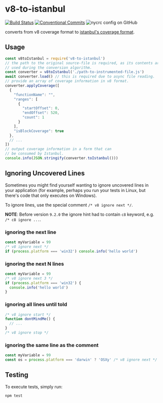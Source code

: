 # v8-to-istanbul

[![Build Status](https://img.shields.io/github/actions/workflow/status/istanbuljs/v8-to-istanbul/ci.yaml?branch=master)](https://github.com/istanbuljs/v8-to-istanbul/actions)
[![Conventional Commits](https://img.shields.io/badge/Conventional%20Commits-1.0.0-yellow.svg)](https://conventionalcommits.org)
![nycrc config on GitHub](https://img.shields.io/nycrc/istanbuljs/v8-to-istanbul)

converts from v8 coverage format to [istanbul's coverage format](https://github.com/gotwarlost/istanbul/blob/master/coverage.json.md).

## Usage

```js
const v8toIstanbul = require('v8-to-istanbul')
// the path to the original source-file is required, as its contents are
// used during the conversion algorithm.
const converter = v8toIstanbul('./path-to-instrumented-file.js')
await converter.load() // this is required due to async file reading.
// provide an array of coverage information in v8 format.
converter.applyCoverage([
  {
    "functionName": "",
    "ranges": [
      {
        "startOffset": 0,
        "endOffset": 520,
        "count": 1
      }
    ],
    "isBlockCoverage": true
  },
  // ...
])
// output coverage information in a form that can
// be consumed by Istanbul.
console.info(JSON.stringify(converter.toIstanbul()))
```

## Ignoring Uncovered Lines

Sometimes you might find yourself wanting to ignore uncovered lines
in your application (for example, perhaps you run your tests in Linux, but
there's code that only executes on Windows).

To ignore lines, use the special comment `/* v8 ignore next */`.

**NOTE**: Before version `9.2.0` the ignore hint had to contain `c8` keyword, e.g. `/* c8 ignore ...`.

### ignoring the next line

```js
const myVariable = 99
/* v8 ignore next */
if (process.platform === 'win32') console.info('hello world')
```

### ignoring the next N lines

```js
const myVariable = 99
/* v8 ignore next 3 */
if (process.platform === 'win32') {
  console.info('hello world')
}
```

### ignoring all lines until told

```js
/* v8 ignore start */
function dontMindMe() {
  // ...
}
/* v8 ignore stop */
```

### ignoring the same line as the comment

```js
const myVariable = 99
const os = process.platform === 'darwin' ? 'OSXy' /* v8 ignore next */ : 'Windowsy' 
```

## Testing

To execute tests, simply run:

```bash
npm test
```

